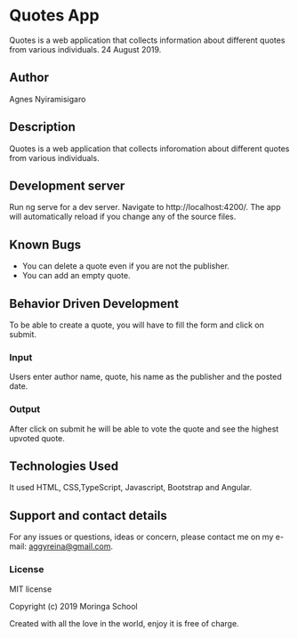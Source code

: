 # Quotes App

Quotes is a web application that collects information about different quotes from various individuals. 24 August 2019.

## Author

Agnes Nyiramisigaro

## Description

Quotes is a web application that collects inforomation about different quotes from various individuals.

## Development server

Run ng serve for a dev server. Navigate to http://localhost:4200/. The app will automatically reload if you change any of the source files.

## Known Bugs

* You can delete a quote even if you are not the publisher.
* You can add an empty quote.

## Behavior Driven Development

To be able to create a quote, you will have to fill the form and click on submit.

### Input

Users enter author name, quote, his name as the publisher and the posted date.

### Output

After click on submit he will be able to vote the quote and see the highest upvoted quote.

## Technologies Used

It used HTML, CSS,TypeScript, Javascript, Bootstrap and Angular.

## Support and contact details

For any issues or questions, ideas or concern, please contact me on my e-mail: aggyreina@gmail.com.

### License

MIT license

Copyright (c) 2019 Moringa School

Created with all the love in the world, enjoy it is free of charge.
